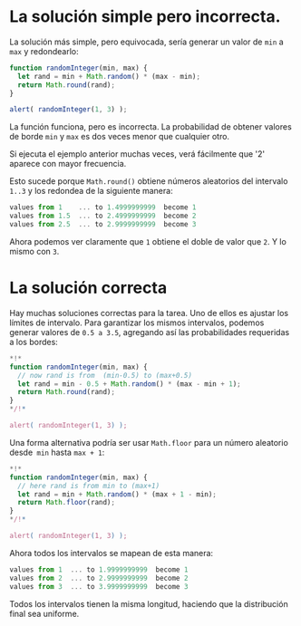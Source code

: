# La solución simple pero incorrecta.

La solución más simple, pero equivocada, sería generar un valor de `min` a `max` y redondearlo:

```js run
function randomInteger(min, max) {
  let rand = min + Math.random() * (max - min); 
  return Math.round(rand);
}

alert( randomInteger(1, 3) );
```

La función funciona, pero es incorrecta. La probabilidad de obtener valores de borde `min` y `max` es dos veces menor que cualquier otro.

Si ejecuta el ejemplo anterior muchas veces, verá fácilmente que '2' aparece con mayor frecuencia.

Esto sucede porque `Math.round()` obtiene números aleatorios del intervalo `1..3` y los redondea de la siguiente manera:

```js no-beautify
values from 1    ... to 1.4999999999  become 1
values from 1.5  ... to 2.4999999999  become 2
values from 2.5  ... to 2.9999999999  become 3
```

Ahora podemos ver claramente que `1` obtiene el doble de valor que `2`. Y lo mismo con `3`.

# La solución correcta

Hay muchas soluciones correctas para la tarea. Uno de ellos es ajustar los límites de intervalo. Para garantizar los mismos intervalos, podemos generar valores de `0.5 a 3.5`, agregando así las probabilidades requeridas a los bordes:

```js run
*!*
function randomInteger(min, max) {
  // now rand is from  (min-0.5) to (max+0.5)
  let rand = min - 0.5 + Math.random() * (max - min + 1);
  return Math.round(rand);
}
*/!*

alert( randomInteger(1, 3) );
```

Una forma alternativa podría ser usar `Math.floor` para un número aleatorio desde` min` hasta `max + 1`:

```js run
*!*
function randomInteger(min, max) {
  // here rand is from min to (max+1)
  let rand = min + Math.random() * (max + 1 - min);
  return Math.floor(rand);
}
*/!*

alert( randomInteger(1, 3) );
```

Ahora todos los intervalos se mapean de esta manera:

```js no-beautify
values from 1  ... to 1.9999999999  become 1
values from 2  ... to 2.9999999999  become 2
values from 3  ... to 3.9999999999  become 3
```

Todos los intervalos tienen la misma longitud, haciendo que la distribución final sea uniforme.
